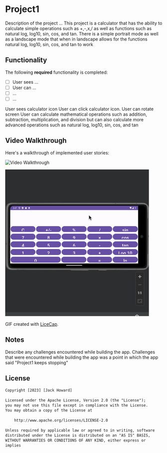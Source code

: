 # Project1

Description of the project ...
This project is a calculator that has the ability to calculate simple operations such as +,-,x,/ as well as functions such as natural log, log10, sin, cos, and tan.
There is a simple portrait mode as well as a landscape mode that when in landscape allows for the functions natural log, log10, sin, cos, and tan to work


## Functionality 

The following **required** functionality is completed:

* [ ] User sees ...
* [ ] User can ...
* [ ] ...
* [ ] ...

User sees calculator icon
User can click calculator icon. 
User can rotate screen
User can  calculate mathematical operations such as addition, subtraction, multiplication, and division but can also calculate more advanced operations such as natural log, log10, sin, cos, and tan


## Video Walkthrough

Here's a walkthrough of implemented user stories:

<img src='walkthrough.gif' title='Video Walkthrough' width='50%' alt='Video Walkthrough' />

![](https://github.com/howardjh/Projec1/blob/Projec2/Projec2Demo.gif)


GIF created with [LiceCap](http://www.cockos.com/licecap/).

## Notes

Describe any challenges encountered while building the app.
Challenges that were encountered while building the app was a point in which the app said "Project1 keeps stopping" 


## License

    Copyright [2023] [Jack Howard]

    Licensed under the Apache License, Version 2.0 (the "License");
    you may not use this file except in compliance with the License.
    You may obtain a copy of the License at

        http://www.apache.org/licenses/LICENSE-2.0

    Unless required by applicable law or agreed to in writing, software
    distributed under the License is distributed on an "AS IS" BASIS,
    WITHOUT WARRANTIES OR CONDITIONS OF ANY KIND, either express or implies
